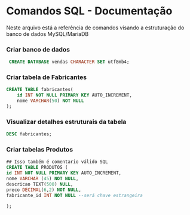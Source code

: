 # Comandos SQL - Documentação

Neste arquivo está a referência de comandos visando a estruturação do banco de dados MySQL/MariaDB

### Criar banco de dados

```sql
 CREATE DATABASE vendas CHARACTER SET utf8mb4;
```

### Criar tabela de Fabricantes

```sql
CREATE TABLE fabricantes(
    id INT NOT NULL PRIMARY KEY AUTO_INCREMENT,
    nome VARCHAR(50) NOT NULL
);
```

### Visualizar detalhes estruturais da tabela

```sql
DESC fabricantes;
```

### Criar tabelas Produtos

```sql
## Isso também é comentario válido SQL
CREATE TABLE PRODUTOS (
id INT NOT NULL PRIMARY KEY AUTO_INCREMENT,
nome VARCHAR (45) NOT NULL,
descricao TEXT(500) NULL,
preco DECIMAL(6,2) NOT NULL,
fabricante_id INT NOT NULL --será chave estrangeira

);
```





